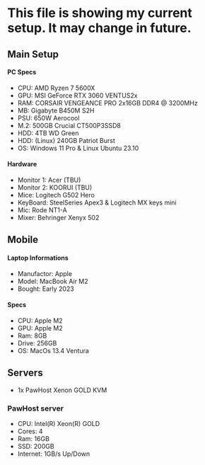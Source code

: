 # This file is showing my current setup. It may change in future.

## Main Setup
#### PC Specs
- CPU: AMD Ryzen 7 5600X 
- GPU: MSI GeForce RTX 3060 VENTUS2x
- RAM: CORSAIR VENGEANCE PRO 2x16GB DDR4 @ 3200MHz
- MB: Gigabyte B450M S2H
- PSU: 650W Aerocool
- M.2: 500GB Crucial CT500P3SSD8
- HDD: 4TB WD Green
- HDD: (Linux) 240GB Patriot Burst
- OS: Windows 11 Pro & Linux Ubuntu 23.10
#### Hardware
- Monitor 1: Acer (TBU)
- Monitor 2: KOORUI (TBU)
- Mice: Logitech G502 Hero
- KeyBoard: SteelSeries Apex3 & Logitech MX keys mini
- Mic: Rode NT1-A
- Mixer: Behringer Xenyx 502

## Mobile
#### Laptop Informations
- Manufactor: Apple
- Model: MacBook Air M2
- Bought: Early 2023
#### Specs
- CPU: Apple M2
- GPU: Apple M2
- Ram: 8GB
- Drive: 256GB
- OS: MacOs 13.4 Ventura

## Servers
- 1x PawHost Xenon GOLD KVM

### PawHost server
- CPU: Intel(R) Xeon(R) GOLD
- Cores: 4
- Ram: 16GB
- SSD: 200GB
- Internet: 1GB/s Up/Down
